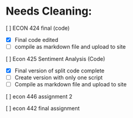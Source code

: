 # Needs Cleaning:

[ ] ECON 424 final (code)
- [x] Final code edited
- [ ] compile as markdown file and upload to site

[ ] Econ 425 Sentiment Analysis (Code)
- [x] Final version of split code complete
- [ ] Create version with only one script
- [ ] Compile as markdown file and upload to site

[ ] econ 446 assignment 2

[ ] econ 442 final assignment
